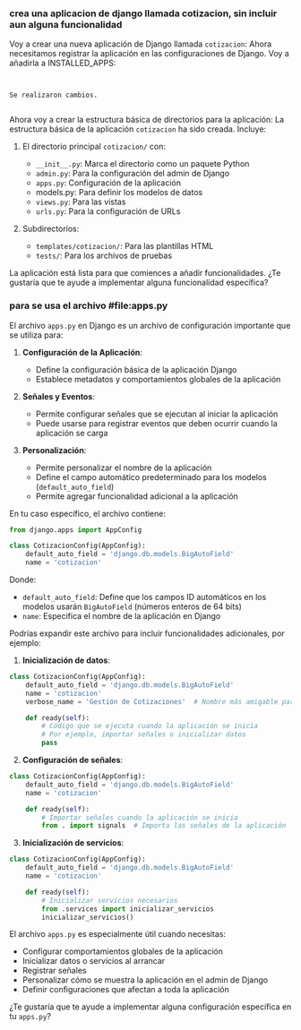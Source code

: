 ### crea una aplicacion de django llamada cotizacion, sin incluir aun alguna funcionalidad

Voy a crear una nueva aplicación de Django llamada `cotizacion`: Ahora necesitamos registrar la aplicación en las configuraciones de Django. Voy a añadirla a INSTALLED_APPS: 
```


Se realizaron cambios.


```
Ahora voy a crear la estructura básica de directorios para la aplicación: La estructura básica de la aplicación `cotizacion` ha sido creada. Incluye:

1. El directorio principal `cotizacion/` con:
   - `__init__.py`: Marca el directorio como un paquete Python
   - `admin.py`: Para la configuración del admin de Django
   - `apps.py`: Configuración de la aplicación
   - models.py: Para definir los modelos de datos
   - `views.py`: Para las vistas
   - `urls.py`: Para la configuración de URLs

2. Subdirectorios:
   - `templates/cotizacion/`: Para las plantillas HTML
   - `tests/`: Para los archivos de pruebas

La aplicación está lista para que comiences a añadir funcionalidades. ¿Te gustaría que te ayude a implementar alguna funcionalidad específica?

### para se usa el archivo #file:apps.py 
El archivo `apps.py` en Django es un archivo de configuración importante que se utiliza para:

1. **Configuración de la Aplicación**: 
   - Define la configuración básica de la aplicación Django
   - Establece metadatos y comportamientos globales de la aplicación

2. **Señales y Eventos**:
   - Permite configurar señales que se ejecutan al iniciar la aplicación
   - Puede usarse para registrar eventos que deben ocurrir cuando la aplicación se carga

3. **Personalización**:
   - Permite personalizar el nombre de la aplicación
   - Define el campo automático predeterminado para los modelos (`default_auto_field`)
   - Permite agregar funcionalidad adicional a la aplicación

En tu caso específico, el archivo contiene:

```python
from django.apps import AppConfig

class CotizacionConfig(AppConfig):
    default_auto_field = 'django.db.models.BigAutoField'
    name = 'cotizacion'
```

Donde:
- `default_auto_field`: Define que los campos ID automáticos en los modelos usarán `BigAutoField` (números enteros de 64 bits)
- `name`: Especifica el nombre de la aplicación en Django

Podrías expandir este archivo para incluir funcionalidades adicionales, por ejemplo:

1. **Inicialización de datos**:
```python
class CotizacionConfig(AppConfig):
    default_auto_field = 'django.db.models.BigAutoField'
    name = 'cotizacion'
    verbose_name = 'Gestión de Cotizaciones'  # Nombre más amigable para el admin

    def ready(self):
        # Código que se ejecuta cuando la aplicación se inicia
        # Por ejemplo, importar señales o inicializar datos
        pass
```

2. **Configuración de señales**:
```python
class CotizacionConfig(AppConfig):
    default_auto_field = 'django.db.models.BigAutoField'
    name = 'cotizacion'

    def ready(self):
        # Importar señales cuando la aplicación se inicia
        from . import signals  # Importa las señales de la aplicación
```

3. **Inicialización de servicios**:
```python
class CotizacionConfig(AppConfig):
    default_auto_field = 'django.db.models.BigAutoField'
    name = 'cotizacion'

    def ready(self):
        # Inicializar servicios necesarios
        from .services import inicializar_servicios
        inicializar_servicios()
```

El archivo `apps.py` es especialmente útil cuando necesitas:
- Configurar comportamientos globales de la aplicación
- Inicializar datos o servicios al arrancar
- Registrar señales
- Personalizar cómo se muestra la aplicación en el admin de Django
- Definir configuraciones que afectan a toda la aplicación

¿Te gustaría que te ayude a implementar alguna configuración específica en tu `apps.py`?